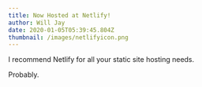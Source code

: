 ```yaml
---
title: Now Hosted at Netlify!
author: Will Jay
date: 2020-01-05T05:39:45.804Z
thumbnail: /images/netlifyicon.png
---
```

I recommend Netlify for all your static site hosting needs.

Probably. 
